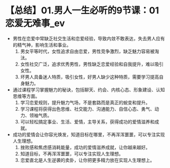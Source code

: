 # 【总结】01.男人一生必听的9节课：01恋爱无难事_ev

-   男性在恋爱中常缺乏社交生活和恋爱经验，导致内敛不敢表达，失去男人应有的精气神，影响生活和事业。
    1.  男女平等时代，女性追求自由恋爱，男性竞争激烈，缺乏魅力容易被淘汰。
    2.  女性社交广泛，追求优秀男性，男性缺乏恋爱经验和自我提升，难以吸引女性。
    3.  坏男人具备迷人特质，吸引女性，好男人缺少这种特质，需要学习提高自身魅力。
-   通过课程学习掌握魅力的秘诀，包括聊天、约会、内核心态、形象建设、认知思维等方面。
    1.  学习恋爱规则，提升魅力气场，不是套路而是真正的蛻变和提升。
    2.  学习课程将获得出色思维、社交能力、沟通能力、自信心态、勇气、动力、领袖气质。
    3.  可以轻松搞定事业、生活、爱情，主导关系，获得成功的爱情滋养和成就。
-   成功的爱情会让你容光焕发，知道目标在哪里，不再浑浑噩噩，可以专注实现人生理想。
    1.  挫败感和焦虑感消耗能量，成功的爱情滋养成就，让你越来越好。
    2.  知道目标，不再浑浑噩噩，可以专注实现人生理想。
    3.  恋爱直北是人生逆袭的卖卦，让你把更多精力放在实现人生理想上。